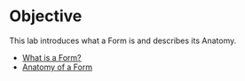 # Objective

This lab introduces what a Form is and describes its Anatomy.

- [What is a Form?](#01)
- [Anatomy of a Form](#02)
